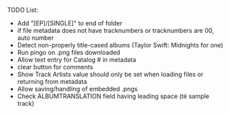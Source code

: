 TODO List:

-   Add "[EP]/[SINGLE]" to end of folder
-   if file metadata does not have tracknumbers or tracknumbers are 00, auto number
-   Detect non-properly title-cased albums (Taylor Swift: Midnights for one)
-   Run pingo on .png files downloaded
-   Allow text entry for Catalog # in metadata
-   clear button for comments
-   Show Track Artists value should only be set when loading files or returning from metadata
-   Allow saving/handling of embedded .pngs
-   Check ALBUMTRANSLATION field having leading space (té sample track)
